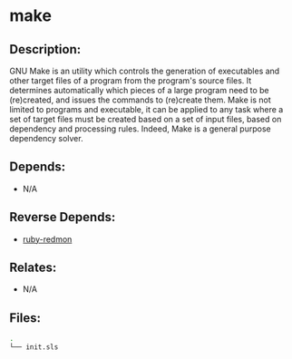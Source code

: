 # make

## Description:

GNU Make is an utility which controls the generation of executables and other target files of a program from the program's source files. It determines automatically which pieces of a large program need to be (re)created, and issues the commands to (re)create them. Make is not limited to programs and executable, it can be applied to any task where a set of target files must be created based on a set of input files, based on dependency and processing rules. Indeed, Make is a general purpose dependency solver.

## Depends:

  -  N/A

## Reverse Depends:

  -  [ruby-redmon](/salt/ruby-redmon)

## Relates:

  -  N/A

## Files:

```bash
.
└── init.sls
```
